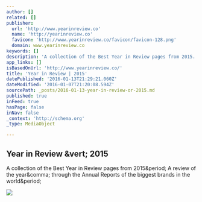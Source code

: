 ```yaml
---
author: []
related: []
publisher:
  url: 'http://www.yearinreview.co'
  name: 'http://yearinreview.co'
  favicon: 'http://www.yearinreview.co/favicon/favicon-128.png'
  domain: www.yearinreview.co
keywords: []
description: 'A collection of the Best Year in Review pages from 2015. A review of the year, through the Annual Reports of the biggest brands in the world.'
app_links: []
isBasedOnUrl: 'http://www.yearinreview.co/'
title: 'Year in Review | 2015'
datePublished: '2016-01-13T21:29:21.060Z'
dateModified: '2016-01-07T21:20:08.594Z'
sourcePath: _posts/2016-01-13-year-in-review-or-2015.md
published: true
inFeed: true
hasPage: false
inNav: false
_context: 'http://schema.org'
_type: MediaObject

---
```

<article style=""><h1>Year in Review &amp;vert; 2015</h1><p>A collection of the Best Year in Review pages from 2015&amp;period; A review of the year&amp;comma; through the Annual Reports of the biggest brands in the world&amp;period;</p><img src="http://yearinreview.co/images/facebook/yearinreviewfacebooknew.png" /></article>